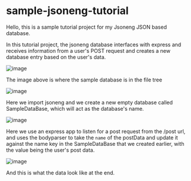 ﻿# sample-jsoneng-tutorial

Hello, this is a sample tutorial project for my Jsoneng JSON based database.

In this tutorial project, the jsoneng database interfaces with express and receives information from a user's POST request and creates a new database entry based on the user's data.

![image](https://user-images.githubusercontent.com/60205850/206361952-f1cdd130-739e-4719-a44f-64fa06049c2e.png)

The image above is where the sample database is in the file tree

![image](https://user-images.githubusercontent.com/60205850/206362499-559ab1cb-3e2a-40d5-9659-d7ac3badda3b.png)

Here we import jsoneng and we create a new empty database called SampleDataBase, which will act as the database's name.

![image](https://user-images.githubusercontent.com/60205850/206362209-33508bc1-03f8-48ee-952c-9d40302d532d.png)

Here we use an express app to listen for a post request from the /post url, and uses the bodyparser to take the `name` of the postData and update it against the name key in the SampleDataBase that we created earlier, with the value being the user's post data.

![image](https://user-images.githubusercontent.com/60205850/206362714-21ed49a1-875f-44d7-b797-de81129acbca.png)

And this is what the data look like at the end.
